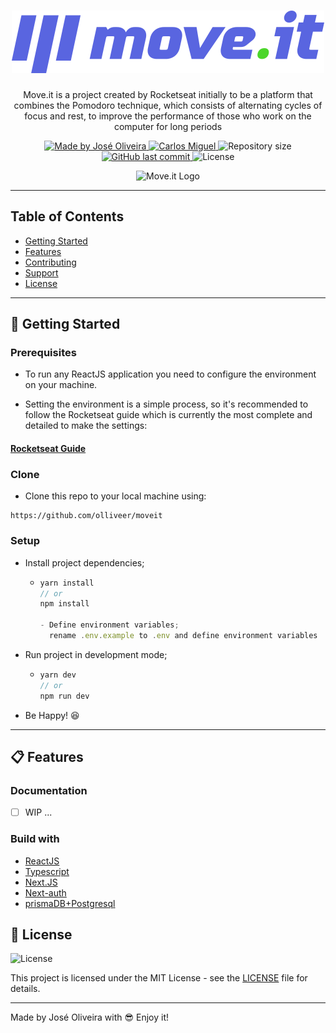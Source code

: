 
<h1 align="center">
  <a href="https://github.com/Olliveer/moveit">
    <img alt="Move.it Logo" src="https://raw.githubusercontent.com/Olliveer/moveit/master/public/logo-full.svg?raw=true" />
  </a>
</h1>

<p align="center">Move.it is a project created by Rocketseat initially to be a platform that combines the Pomodoro technique, which consists of alternating cycles of focus and rest, to improve the performance of those who work on the computer for long periods</p>

<p align="center">
  <a href="https://github.com/Olliveer">
  <img alt="Made by José Oliveira" src="https://img.shields.io/badge/-Github-5659EB?style=for-the-badge&logo=Github&logoColor=white&link=https://github.com/Olliveer" />
  </a>
   <a href="https://www.linkedin.com/in/joseooliveira/">
      <img alt="Carlos Miguel" src="https://img.shields.io/badge/-José%20Oliveira-5965e0?style=for-the-badge&logo=Linkedin&logoColor=white" />
   </a>
  <img alt="Repository size" src="https://img.shields.io/github/repo-size/olliveer/moveit?style=for-the-badge&label=Repo%20Size:&labelColor=5965e0&color=5965e0">
	<br />
  <a href="https://github.com/solrachix/moveit/commits/master">
    <img alt="GitHub last commit" src="https://img.shields.io/github/last-commit/olliveer/moveit?style=for-the-badge&label=last%20commit:&labelColor=5965e0&color=5965e0">
  </a>
  <img alt="License" src="https://img.shields.io/badge/license-MIT-5965e0?style=for-the-badge&labelColor=5965e0&color=5965e0">
  <br />
</p>
<p align="center">
    <img alt="Move.it Logo" src="https://i.imgur.com/pekjtDA.gif" />
</p>

---

## Table of Contents

<ul>
  <li><a href="#-getting-started">Getting Started</a></li>
  <li><a href="#-features">Features</a></li>
  <li><a href="#-contributing">Contributing</a></li>
  <li><a href="#-support">Support</a></li>
  <li><a href="#-license">License</a></li>
</ul>

---

## 🚀 Getting Started

### Prerequisites

- To run any ReactJS application you need to configure the environment on your machine.

- Setting the environment is a simple process, so it's recommended to follow the Rocketseat guide which is currently the most complete and detailed to make the settings:

#### [**Rocketseat Guide**](https://www.notion.so/Configura-es-do-ambiente-React-76f2963a042f45b9b9b567a2795945b8)

### Clone

- Clone this repo to your local machine using:

```
https://github.com/olliveer/moveit
```

### Setup

- Install project dependencies;
  - ```javascript
    yarn install
    // or
    npm install

    - Define environment variables;
      rename .env.example to .env and define environment variables
    ```
- Run project in development mode;

  - ```javascript
    yarn dev
    // or
    npm run dev
    ```
- Be Happy! 😆

---

## 📋 Features

### Documentation

- [ ] WIP ...

### Build with

- [ReactJS](https://reactjs.org/)
- [Typescript](https://www.typescriptlang.org/)
- [Next.JS](https://nextjs.org/)
- [Next-auth](https://next-auth.js.org/)
- [prismaDB+Postgresql](https://www.prisma.io/)


## 📝 License

<img alt="License" src="https://img.shields.io/badge/license-MIT-%2304D361?color=rgb(89,101,224)">

This project is licensed under the MIT License - see the [LICENSE](MIT-LICENSE) file for details.

---

Made by José Oliveira with 😎 Enjoy it!